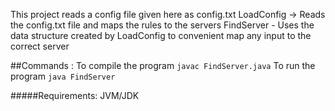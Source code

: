 This project reads a config file given here as config.txt
LoadConfig  -> Reads the config.txt file and maps the rules to the servers
FindServer - Uses the data structure created by LoadConfig to convenient map any input to the correct server

##Commands :
To compile the program
```javac FindServer.java```
To run the program
```java FindServer```

#####Requirements: JVM/JDK